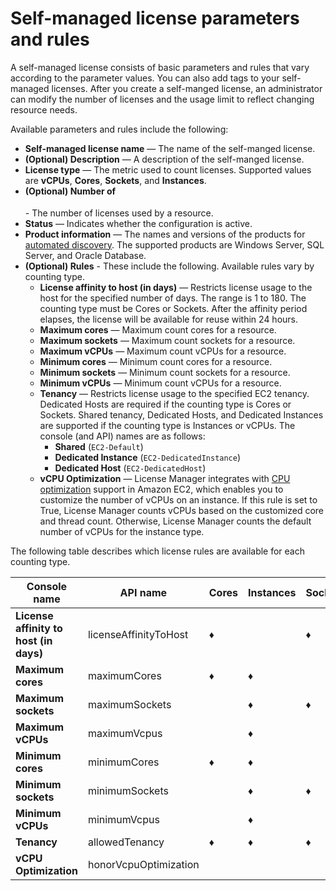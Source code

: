 # Self\-managed license parameters and rules<a name="config-overview"></a>

A self\-managed license consists of basic parameters and rules that vary according to the parameter values\. You can also add tags to your self\-managed licenses\. After you create a self\-manged license, an administrator can modify the number of licenses and the usage limit to reflect changing resource needs\.

Available parameters and rules include the following:
+ **Self\-managed license name** — The name of the self\-manged license\.
+ **\(Optional\) Description** — A description of the self\-manged license\.
+ **License type** — The metric used to count licenses\. Supported values are **vCPUs**, **Cores**, **Sockets**, and **Instances**\.
+ **\(Optional\) Number of <option>** \- The number of licenses used by a resource\.
+ **Status** — Indicates whether the configuration is active\.
+ **Product information** — The names and versions of the products for [automated discovery](automated-discovery.md)\. The supported products are Windows Server, SQL Server, and Oracle Database\.
+ **\(Optional\) Rules** \- These include the following\. Available rules vary by counting type\.
  + **License affinity to host \(in days\)** — Restricts license usage to the host for the specified number of days\. The range is 1 to 180\. The counting type must be Cores or Sockets\. After the affinity period elapses, the license will be available for reuse within 24 hours\.
  + **Maximum cores** — Maximum count cores for a resource\.
  + **Maximum sockets** — Maximum count sockets for a resource\.
  + **Maximum vCPUs** — Maximum count vCPUs for a resource\.
  + **Minimum cores** — Minimum count cores for a resource\.
  + **Minimum sockets** — Minimum count sockets for a resource\.
  + **Minimum vCPUs** — Minimum count vCPUs for a resource\.
  + **Tenancy** — Restricts license usage to the specified EC2 tenancy\. Dedicated Hosts are required if the counting type is Cores or Sockets\. Shared tenancy, Dedicated Hosts, and Dedicated Instances are supported if the counting type is Instances or vCPUs\. The console \(and API\) names are as follows:
    + **Shared** \(`EC2-Default`\)
    + **Dedicated Instance** \(`EC2-DedicatedInstance`\)
    + **Dedicated Host** \(`EC2-DedicatedHost`\)
  + **vCPU Optimization** — License Manager integrates with [CPU optimization](https://docs.aws.amazon.com/AWSEC2/latest/UserGuide/instance-optimize-cpu.html) support in Amazon EC2, which enables you to customize the number of vCPUs on an instance\. If this rule is set to True, License Manager counts vCPUs based on the customized core and thread count\. Otherwise, License Manager counts the default number of vCPUs for the instance type\.

The following table describes which license rules are available for each counting type\.


| Console name | API name | Cores | Instances | Sockets | vCPUs | 
| --- | --- | --- | --- | --- | --- | 
| **License affinity to host \(in days\)** | licenseAffinityToHost | ♦ |  | ♦ |  | 
| **Maximum cores** | maximumCores | ♦ | ♦ |  |  | 
| **Maximum sockets** | maximumSockets |  | ♦ | ♦ |  | 
| **Maximum vCPUs** | maximumVcpus |  | ♦ |  | ♦ | 
| **Minimum cores** | minimumCores | ♦ | ♦ |  |  | 
| **Minimum sockets** | minimumSockets |  | ♦ | ♦ |  | 
| **Minimum vCPUs** | minimumVcpus |  | ♦ |  | ♦ | 
| **Tenancy** | allowedTenancy | ♦ | ♦ | ♦ | ♦ | 
| **vCPU Optimization** | honorVcpuOptimization |  |  |  | ♦ | 